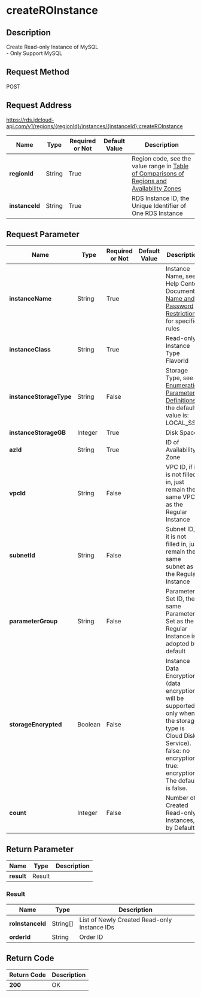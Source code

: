 # createROInstance


## Description
Create Read-only Instance of MySQL<br>- Only Support MySQL

## Request Method
POST

## Request Address
https://rds.jdcloud-api.com/v1/regions/{regionId}/instances/{instanceId}:createROInstance

|Name|Type|Required or Not|Default Value|Description|
|---|---|---|---|---|
|**regionId**|String|True| |Region code, see the value range in [Table of Comparisons of Regions and Availability Zones](../Enum-Definitions/Regions-AZ.md)|
|**instanceId**|String|True| |RDS Instance ID, the Unique Identifier of One RDS Instance|

## Request Parameter
|Name|Type|Required or Not|Default Value|Description|
|---|---|---|---|---|
|**instanceName**|String|True| |Instance Name, see Help Center Document [Name and Password Restrictions](../../../documentation/Database-and-Cache-Service/RDS/Introduction/Restrictions/SQLServer-Restrictions.md) for specific rules|
|**instanceClass**|String|True| |Read-only Instance Type FlavorId|
|**instanceStorageType**|String|False| |Storage Type, see [Enumeration Parameter Definitions](../Enum-Definitions/Enum-Definitions.md), the default value is: LOCAL_SSD|
|**instanceStorageGB**|Integer|True| |Disk Space|
|**azId**|String|True| |ID of Availability Zone|
|**vpcId**|String|False| |VPC ID, if it is not filled in, just remain the same VPC as the Regular Instance|
|**subnetId**|String|False| |Subnet ID, if it is not filled in, just remain the same subnet as the Regular Instance|
|**parameterGroup**|String|False| |Parameter Set ID, the same Parameter Set as the Regular Instance is adopted by default|
|**storageEncrypted**|Boolean|False| |Instance Data Encryption (data encryption will be supported only when the storage type is Cloud Disk Service). false: no encryption, true: encryption. The default is false.|
|**count**|Integer|False| |Number of Created Read-only Instances, 1 by Default|


## Return Parameter
|Name|Type|Description|
|---|---|---|
|**result**|Result| |

### Result
|Name|Type|Description|
|---|---|---|
|**roInstanceId**|String[]|List of Newly Created Read-only Instance IDs|
|**orderId**|String|Order ID|

## Return Code
|Return Code|Description|
|---|---|
|**200**|OK|
